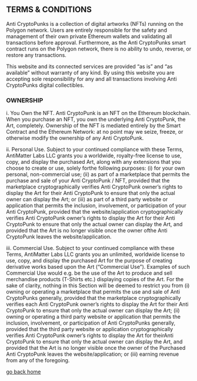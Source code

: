 ## TERMS & CONDITIONS

Anti CryptoPunks is a collection of digital artworks (NFTs) running on the Polygon network. Users are entirely responsible for the safety and management of their own private Ethereum wallets and validating all transactions before approval. Furthermore, as the Anti CryptoPunks smart contract runs on the Polygon network, there is no ability to undo, reverse, or restore any transactions.

This website and its connected services are provided “as is” and “as available” without warranty of any kind. By using this website you are accepting sole responsibility for any and all transactions involving Anti CryptoPunks digital collectibles.

### OWNERSHIP
i. You Own the NFT. Anti CryptoPunk is an NFT on the Ethereum blockchain. When you purchase an NFT, you own the underlying Anti CryptoPunk, the Art, completely. Ownership of the NFT is mediated entirely by the Smart Contract and the Ethereum Network: at no point may we seize, freeze, or otherwise modify the ownership of any Anti CryptoPunk.

ii. Personal Use. Subject to your continued compliance with these Terms, AntiMatter Labs LLC grants you a worldwide, royalty-free license to use, copy, and display the purchased Art, along with any extensions that you choose to create or use, solely forthe following purposes: (i) for your own personal, non-commercial use; (ii) as part of a marketplace that permits the purchase and sale of your Anti CryptoPunk / NFT, provided that the marketplace cryptographically verifies Anti CryptoPunk owner’s rights to display the Art for their Anti CryptoPunk to ensure that only the actual owner can display the Art; or (iii) as part of a third party website or application that permits the inclusion, involvement, or participation of your Anti CryptoPunk, provided that the website/application cryptographically verifies Anti CryptoPunk owner’s rights to display the Art for their Anti CryptoPunk to ensure that only the actual owner can display the Art, and provided that the Art is no longer visible once the owner ofthe Anti CryptoPunk leaves the website/application.

iii. Commercial Use. Subject to your continued compliance with these Terms, AntiMatter Labs LLC grants you an unlimited, worldwide license to use, copy, and display the purchased Art for the purpose of creating derivative works based upon the Art (“Commercial Use”). Examples of such Commercial Use would e.g. be the use of the Art to produce and sell merchandise products (T-Shirts etc.) displaying copies of the Art. For the sake of clarity, nothing in this Section will be deemed to restrict you from (i) owning or operating a marketplace that permits the use and sale of Anti CryptoPunks generally, provided that the marketplace cryptographically verifies each Anti CryptoPunk owner’s rights to display the Art for their Anti CryptoPunk to ensure that only the actual owner can display the Art; (ii) owning or operating a third party website or application that permits the inclusion, involvement, or participation of Anti CryptoPunks generally, provided that the third party website or application cryptographically verifies Anti CryptoPunk owner’s rights to display the Art for theirAnti CryptoPunk to ensure that only the actual owner can display the Art, and provided that the Art is no longer visible once the owner of the Purchased Anti CryptoPunk leaves the website/application; or (iii) earning revenue from any of the foregoing.

[go back home](/)
